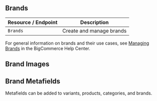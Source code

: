 ## Brands

|Resource / Endpoint|Description|
|-|-|
|`Brands`|Create and manage brands|

For general information on brands and their use cases, see [Managing Brands](https://support.bigcommerce.com/s/article/Managing-Brands) in the BigCommerce Help Center. 

## Brand Images

## Brand Metafields
Metafields can be added to variants, products, categories, and brands.